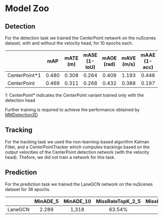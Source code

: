 # Model Zoo

## Detection
For the detection task we trained the CenterPoint network on the nuScenes dataset, with and without the velocity head, for 10 epochs each. 

|               |  mAP  | mATE (m) | mASE (1-IoU) | mAOE (rad) | mAVE (m/s) | mAAE (1-acc) |  NDS  | checkpoint | config    |
|---------------|:-----:|:--------:|:------------:|:----------:|:----------:|:------------:|:-----:|------------|-----------|
| CenterPoint*1 | 0.480 |   0.308  |     0.264    |    0.409   |    1.193   |     0.446    | 0.497 | [model](https://drive.google.com/file/d/1zH3jpTh4-m8digFV56HRT1WOVB-ymCgp/view?usp=share_link)      | [config.py](https://drive.google.com/file/d/1Aq_44WaI4om-D6_0QFyDERVwJDC9apfC/view?usp=share_link) |
| CenterPoint   | 0.469 |   0.311  |     0.268    |    0.432   |    0.388   |     0.197    | 0.575 | [model](https://drive.google.com/file/d/1Bi_IJEh5Df5_v6mtCNFUQSLnShSr1act/view?usp=share_link)      | [config.py](https://drive.google.com/file/d/1MY_q_vvkxv1LgR7xB5M6m3eZky4_ZvPg/view?usp=share_link) |

1: CenterPoint* indicates the CenterPoint variant trained only with the detection head

Further training is required to achieve the performance obtained by [MMDetection3D](https://github.com/open-mmlab/mmdetection3d/blob/master/configs/centerpoint/README.md)

## Tracking
For the tracking task we used the non-learning-based algorithm Kalman Filter, and a CenterPointTracker which computes trackings based on the output velocities of the CenterPoint detection network (with the velocity head). Thefore, we did not train a network for this task.

## Prediction
For the prediction task we trained the LaneGCN network on the nuScenes dataset for 36 epochs.

|         | MinADE_5 | MinADE_10 | MissRateTopK_2_5 | MissRateTopK_2_10 | MinFDE_1 | OffroadRate | checkpoint |
|---------|:--------:|:---------:|:----------------:|:-----------------:|:--------:|:-----------:|------------|
| LaneGCN |   2.289  |   1,318   |      63.54%      |       50.74%      |   9.148  |    0.052    | [model](https://drive.google.com/file/d/1oNSUbofQOrjKJaXkc0XF7GlbioNf42IR/view?usp=share_link)      |
